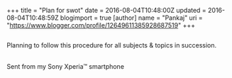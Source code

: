 +++
title = "Plan for swot"
date = 2016-08-04T10:48:00Z
updated = 2016-08-04T10:48:59Z
blogimport = true 
[author]
	name = "Pankaj"
	uri = "https://www.blogger.com/profile/12649611385928687519"
+++

<p class="mobile-photo"><a href="http://1.bp.blogspot.com/-Y3dY5qmpCWs/V6OADK67_EI/AAAAAAAAUmQ/APMbpjOpvHoTJzNn9b7caj3DMUSdGHCFwCK4B/s1600/DSC_0324-739623.JPG"><img src="http://1.bp.blogspot.com/-Y3dY5qmpCWs/V6OADK67_EI/AAAAAAAAUmQ/APMbpjOpvHoTJzNn9b7caj3DMUSdGHCFwCK4B/s320/DSC_0324-739623.JPG"  border="0" alt="" id="BLOGGER_PHOTO_ID_6315031894463085634" /></a></p><p dir="ltr">Planning to follow this procedure for all subjects &amp; topics in succession. <br><br></p> <p dir="ltr">Sent from my Sony Xperia&#8482; smartphone</p> 
